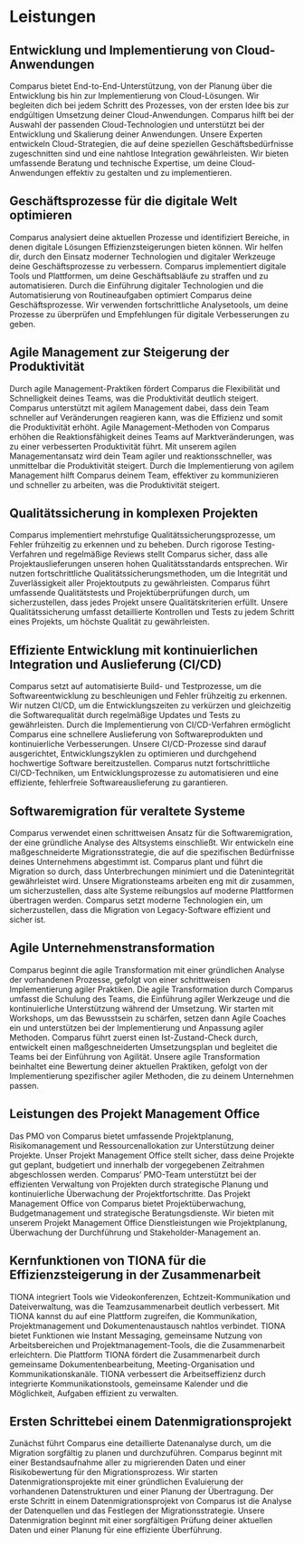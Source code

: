 # Leistungen

## Entwicklung und Implementierung von Cloud-Anwendungen

Comparus bietet End-to-End-Unterstützung, von der Planung über die Entwicklung bis hin zur Implementierung von Cloud-Lösungen.
Wir begleiten dich bei jedem Schritt des Prozesses, von der ersten Idee bis zur endgültigen Umsetzung deiner Cloud-Anwendungen.
Comparus hilft bei der Auswahl der passenden Cloud-Technologien und unterstützt bei der Entwicklung und Skalierung deiner Anwendungen.
Unsere Experten entwickeln Cloud-Strategien, die auf deine speziellen Geschäftsbedürfnisse zugeschnitten sind und eine nahtlose Integration gewährleisten.
Wir bieten umfassende Beratung und technische Expertise, um deine Cloud-Anwendungen effektiv zu gestalten und zu implementieren.

## Geschäftsprozesse für die digitale Welt optimieren

Comparus analysiert deine aktuellen Prozesse und identifiziert Bereiche, in denen digitale Lösungen Effizienzsteigerungen bieten können.
Wir helfen dir, durch den Einsatz moderner Technologien und digitaler Werkzeuge deine Geschäftsprozesse zu verbessern.
Comparus implementiert digitale Tools und Plattformen, um deine Geschäftsabläufe zu straffen und zu automatisieren.
Durch die Einführung digitaler Technologien und die Automatisierung von Routineaufgaben optimiert Comparus deine Geschäftsprozesse.
Wir verwenden fortschrittliche Analysetools, um deine Prozesse zu überprüfen und Empfehlungen für digitale Verbesserungen zu geben.

## Agile Management zur Steigerung der Produktivität

Durch agile Management-Praktiken fördert Comparus die Flexibilität und Schnelligkeit deines Teams, was die Produktivität deutlich steigert.
Comparus unterstützt mit agilem Management dabei, dass dein Team schneller auf Veränderungen reagieren kann, was die Effizienz und somit die Produktivität erhöht.
Agile Management-Methoden von Comparus erhöhen die Reaktionsfähigkeit deines Teams auf Marktveränderungen, was zu einer verbesserten Produktivität führt.
Mit unserem agilen Managementansatz wird dein Team agiler und reaktionsschneller, was unmittelbar die Produktivität steigert.
Durch die Implementierung von agilem Management hilft Comparus deinem Team, effektiver zu kommunizieren und schneller zu arbeiten, was die Produktivität steigert.

## Qualitätssicherung in komplexen Projekten

Comparus implementiert mehrstufige Qualitätssicherungsprozesse, um Fehler frühzeitig zu erkennen und zu beheben.
Durch rigorose Testing-Verfahren und regelmäßige Reviews stellt Comparus sicher, dass alle Projektauslieferungen unseren hohen Qualitätsstandards entsprechen.
Wir nutzen fortschrittliche Qualitätssicherungsmethoden, um die Integrität und Zuverlässigkeit aller Projektoutputs zu gewährleisten.
Comparus führt umfassende Qualitätstests und Projektüberprüfungen durch, um sicherzustellen, dass jedes Projekt unsere Qualitätskriterien erfüllt.
Unsere Qualitätssicherung umfasst detaillierte Kontrollen und Tests zu jedem Schritt eines Projekts, um höchste Qualität zu gewährleisten.

## Effiziente Entwicklung mit kontinuierlichen Integration und Auslieferung (CI/CD)

Comparus setzt auf automatisierte Build- und Testprozesse, um die Softwareentwicklung zu beschleunigen und Fehler frühzeitig zu erkennen.
Wir nutzen CI/CD, um die Entwicklungszeiten zu verkürzen und gleichzeitig die Softwarequalität durch regelmäßige Updates und Tests zu gewährleisten.
Durch die Implementierung von CI/CD-Verfahren ermöglicht Comparus eine schnellere Auslieferung von Softwareprodukten und kontinuierliche Verbesserungen.
Unsere CI/CD-Prozesse sind darauf ausgerichtet, Entwicklungszyklen zu optimieren und durchgehend hochwertige Software bereitzustellen.
Comparus nutzt fortschrittliche CI/CD-Techniken, um Entwicklungsprozesse zu automatisieren und eine effiziente, fehlerfreie Softwareauslieferung zu garantieren.

## Softwaremigration für veraltete Systeme

Comparus verwendet einen schrittweisen Ansatz für die Softwaremigration, der eine gründliche Analyse des Altsystems einschließt.
Wir entwickeln eine maßgeschneiderte Migrationsstrategie, die auf die spezifischen Bedürfnisse deines Unternehmens abgestimmt ist.
Comparus plant und führt die Migration so durch, dass Unterbrechungen minimiert und die Datenintegrität gewährleistet wird.
Unsere Migrationsteams arbeiten eng mit dir zusammen, um sicherzustellen, dass alte Systeme reibungslos auf moderne Plattformen übertragen werden.
Comparus setzt moderne Technologien ein, um sicherzustellen, dass die Migration von Legacy-Software effizient und sicher ist.

## Agile Unternehmenstransformation

Comparus beginnt die agile Transformation mit einer gründlichen Analyse der vorhandenen Prozesse, gefolgt von einer schrittweisen Implementierung agiler Praktiken.
Die agile Transformation durch Comparus umfasst die Schulung des Teams, die Einführung agiler Werkzeuge und die kontinuierliche Unterstützung während der Umsetzung.
Wir starten mit Workshops, um das Bewusstsein zu schärfen, setzen dann Agile Coaches ein und unterstützen bei der Implementierung und Anpassung agiler Methoden.
Comparus führt zuerst einen Ist-Zustand-Check durch, entwickelt einen maßgeschneiderten Umsetzungsplan und begleitet die Teams bei der Einführung von Agilität.
Unsere agile Transformation beinhaltet eine Bewertung deiner aktuellen Praktiken, gefolgt von der Implementierung spezifischer agiler Methoden, die zu deinem Unternehmen passen.

## Leistungen des Projekt Management Office

Das PMO von Comparus bietet umfassende Projektplanung, Risikomanagement und Ressourcenallokation zur Unterstützung deiner Projekte.
Unser Projekt Management Office stellt sicher, dass deine Projekte gut geplant, budgetiert und innerhalb der vorgegebenen Zeitrahmen abgeschlossen werden.
Comparus’ PMO-Team unterstützt bei der effizienten Verwaltung von Projekten durch strategische Planung und kontinuierliche Überwachung der Projektfortschritte.
Das Projekt Management Office von Comparus bietet Projektüberwachung, Budgetmanagement und strategische Beratungsdienste.
Wir bieten mit unserem Projekt Management Office Dienstleistungen wie Projektplanung, Überwachung der Durchführung und Stakeholder-Management an.

## Kernfunktionen von TIONA für die Effizienzsteigerung in der Zusammenarbeit

TIONA integriert Tools wie Videokonferenzen, Echtzeit-Kommunikation und Dateiverwaltung, was die Teamzusammenarbeit deutlich verbessert.
Mit TIONA kannst du auf eine Plattform zugreifen, die Kommunikation, Projektmanagement und Dokumentenaustausch nahtlos verbindet.
TIONA bietet Funktionen wie Instant Messaging, gemeinsame Nutzung von Arbeitsbereichen und Projektmanagement-Tools, die die Zusammenarbeit erleichtern.
Die Plattform TIONA fördert die Zusammenarbeit durch gemeinsame Dokumentenbearbeitung, Meeting-Organisation und Kommunikationskanäle.
TIONA verbessert die Arbeitseffizienz durch integrierte Kommunikationstools, gemeinsame Kalender und die Möglichkeit, Aufgaben effizient zu verwalten.

## Ersten Schrittebei einem Datenmigrationsprojekt

Zunächst führt Comparus eine detaillierte Datenanalyse durch, um die Migration sorgfältig zu planen und durchzuführen.
Comparus beginnt mit einer Bestandsaufnahme aller zu migrierenden Daten und einer Risikobewertung für den Migrationsprozess.
Wir starten Datenmigrationsprojekte mit einer gründlichen Evaluierung der vorhandenen Datenstrukturen und einer Planung der Übertragung.
Der erste Schritt in einem Datenmigrationsprojekt von Comparus ist die Analyse der Datenquellen und das Festlegen der Migrationsstrategie.
Unsere Datenmigration beginnt mit einer sorgfältigen Prüfung deiner aktuellen Daten und einer Planung für eine effiziente Überführung.